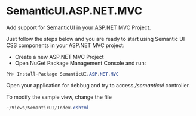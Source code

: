 SemanticUI.ASP.NET.MVC
======================

Add support for [SemanticUI][semanticui] in your ASP.NET MVC Project.

Just follow the steps below and you are ready to start using Semantic UI CSS components in your ASP.NET MVC project:

* Create a new ASP.NET MVC Project
* Open NuGet Package Management Console and run:

```c#
PM> Install-Package SemanticUI.ASP.NET.MVC
```

Open your application for debbug and try to access <em>/semanticui</em> controller.

To modify the sample view, change the file

```c#
~/Views/SemanticUI/Index.cshtml
```


[semanticui]:http://semantic-ui.com
